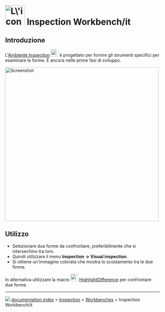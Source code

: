 # <img alt="L\'icona dell\'Ambiente Ispezione" src=images/Workbench_Inspection.svg  style="width:64px;"> Inspection Workbench/it



## Introduzione

L\'[Ambiente Inspection](Inspection_Workbench/it.md) <img alt="" src=images/Workbench_Inspection.svg  style="width:24px;"> è progettato per fornire gli strumenti specifici per esaminare le forme. È ancora nelle prime fasi di sviluppo.

<img alt="Screenshot" src=images/InspectionEx.png  style="width:500px;">



## Utilizzo

-   Selezionare due forme da confrontare, preferibilmente che si intersechino tra loro.
-   Quindi utilizzare il menu **Inspection → Visual inspection**.
-   Si ottiene un\'immagine colorata che mostra lo scostamento tra le due forme.

In alternativa utilizzare la macro <img alt="" src=images/HighlightDifference.png  style="width:24px;"> [HighlightDifference](Macro_HighlightDifference/it.md) per confrontare due forme.



---
![](images/Button_right.svg) [documentation index](../README.md) > [Inspection](Category_Inspection.md) > [Workbenches](Category_Workbenches.md) > Inspection Workbench/it
